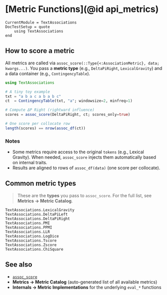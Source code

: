 # [Metric Functions](@id api_metrics)

```@meta
CurrentModule = TextAssociations
DocTestSetup = quote
    using TextAssociations
end
```

## How to score a metric

All metrics are called via `assoc_score(::Type{<:AssociationMetric}, data; kwargs...)`.
You pass a **metric type** (e.g., `DeltaPiRight`, `LexicalGravity`) and a data container (e.g., `ContingencyTable`).

```julia
using TextAssociations

# A tiny toy example
txt = "a b a c a b a b c"
ct  = ContingencyTable(txt, "a"; windowsize=2, minfreq=1)

# Compute ΔP Right (rightward influence)
scores = assoc_score(DeltaPiRight, ct; scores_only=true)

# One score per collocate row
length(scores) == nrow(assoc_df(ct))
```

### Notes

- Some metrics require access to the original `tokens` (e.g., Lexical Gravity). When needed, `assoc_score` injects them automatically based on internal traits.
- Results are aligned to rows of `assoc_df(data)` (one score per collocate).

## Common metric types

> These are the **types** you pass to `assoc_score`. For the full list, see **Metrics → Metric Catalog**.

```@docs
TextAssociations.LexicalGravity
TextAssociations.DeltaPiLeft
TextAssociations.DeltaPiRight
TextAssociations.PMI
TextAssociations.PPMI
TextAssociations.LLR
TextAssociations.LogDice
TextAssociations.Tscore
TextAssociations.Zscore
TextAssociations.ChiSquare
```

## See also

- [`assoc_score`](@ref)
- **Metrics → Metric Catalog** (auto-generated list of all available metrics)
- **Internals → Metric Implementations** for the underlying `eval_*` functions
